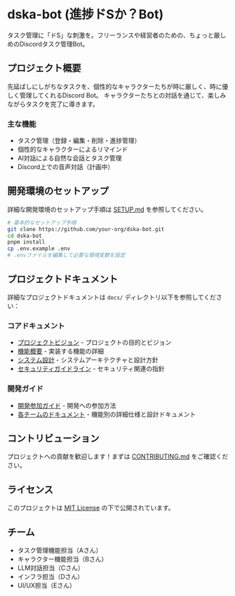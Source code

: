 # dska-bot (進捗ドSか？Bot)

タスク管理に「ドS」な刺激を。フリーランスや経営者のための、ちょっと厳しめのDiscordタスク管理Bot。

## プロジェクト概要

先延ばしにしがちなタスクを、個性的なキャラクターたちが時に厳しく、時に優しく管理してくれるDiscord Bot。
キャラクターたちとの対話を通じて、楽しみながらタスクを完了に導きます。

### 主な機能

- タスク管理（登録・編集・削除・進捗管理）
- 個性的なキャラクターによるリマインド
- AI対話による自然な会話とタスク管理
- Discord上での音声対話（計画中）

## 開発環境のセットアップ

詳細な開発環境のセットアップ手順は [SETUP.md](./SETUP.md) を参照してください。

```bash
# 基本的なセットアップ手順
git clone https://github.com/your-org/dska-bot.git
cd dska-bot
pnpm install
cp .env.example .env
# .envファイルを編集して必要な環境変数を設定
```

## プロジェクトドキュメント

詳細なプロジェクトドキュメントは `docs/` ディレクトリ以下を参照してください：

### コアドキュメント

- [プロジェクトビジョン](docs/core/vision.md) - プロジェクトの目的とビジョン
- [機能概要](docs/core/features.md) - 実装する機能の詳細
- [システム設計](docs/core/architecture.md) - システムアーキテクチャと設計方針
- [セキュリティガイドライン](docs/core/security.md) - セキュリティ関連の指針

### 開発ガイド

- [開発参加ガイド](./CONTRIBUTING.md) - 開発への参加方法
- [各チームのドキュメント](docs/teams/) - 機能別の詳細仕様と設計ドキュメント

## コントリビューション

プロジェクトへの貢献を歓迎します！まずは [CONTRIBUTING.md](./CONTRIBUTING.md) をご確認ください。

## ライセンス

このプロジェクトは [MIT License](./LICENSE) の下で公開されています。

## チーム

- タスク管理機能担当（Aさん）
- キャラクター機能担当（Bさん）
- LLM対話担当（Cさん）
- インフラ担当（Dさん）
- UI/UX担当（Eさん）